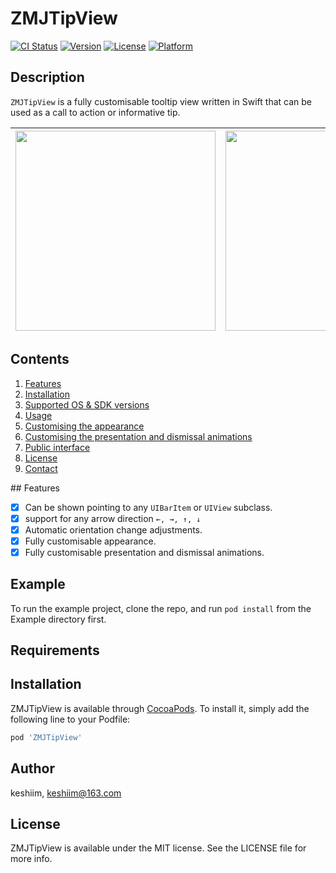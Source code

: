 # ZMJTipView

[![CI Status](http://img.shields.io/travis/keshiim/ZMJTipView.svg?style=flat)](https://travis-ci.org/keshiim/ZMJTipView)
[![Version](https://img.shields.io/cocoapods/v/ZMJTipView.svg?style=flat)](http://cocoapods.org/pods/ZMJTipView)
[![License](https://img.shields.io/cocoapods/l/ZMJTipView.svg?style=flat)](http://cocoapods.org/pods/ZMJTipView)
[![Platform](https://img.shields.io/cocoapods/p/ZMJTipView.svg?style=flat)](http://cocoapods.org/pods/ZMJTipView)

Description
---------------
```ZMJTipView``` is a fully customisable tooltip view written in Swift that can be used as a call to action or informative tip.

|<img src="https://raw.githubusercontent.com/keshiim/ZMJTipView/master/Resources/easytipview.gif" width="320">|<img src="https://raw.githubusercontent.com/keshiim/ZMJTipView/master/Resources/static.png" width="320">|
|----------|-------------|
## Contents
1. [Features](#features)
3. [Installation](#installation)
4. [Supported OS & SDK versions](#supported-versions)
5. [Usage](#usage)
6. [Customising the appearance](#customising)
7. [Customising the presentation and dismissal animations](#customising-animations)
9. [Public interface](#public-interface)
10. [License](#license)
11. [Contact](#contact)

##<a name="features"> Features </a>
- [x] Can be shown pointing to any ``UIBarItem`` or ``UIView`` subclass.
- [x] support for any arrow direction `←, →, ↑, ↓`
- [x] Automatic orientation change adjustments.
- [x] Fully customisable appearance.
- [x] Fully customisable presentation and dismissal animations.

## Example

To run the example project, clone the repo, and run `pod install` from the Example directory first.

## Requirements

## Installation

ZMJTipView is available through [CocoaPods](http://cocoapods.org). To install
it, simply add the following line to your Podfile:

```ruby
pod 'ZMJTipView'
```

## Author

keshiim, keshiim@163.com

## License

ZMJTipView is available under the MIT license. See the LICENSE file for more info.



